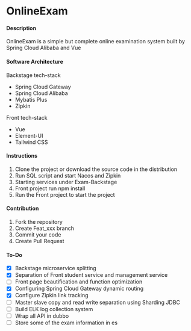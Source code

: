 # OnlineExam

#### Description

OnlineExam is a simple but complete online examination system built by Spring Cloud Alibaba and Vue

#### Software Architecture

Backstage tech-stack

- Spring Cloud Gateway
- Spring Cloud Alibaba
- Mybatis Plus
- Zipkin



Front tech-stack

- Vue
- Element-UI
- Tailwind CSS

#### Instructions

1.  Clone the project or download the source code in the distribution
2.  Run SQL script and start Nacos and Zipkin
3.  Starting services under Exam-Backstage
4.  Front project run npm install
5.  Run the Front project to start the project

#### Contribution

1.  Fork the repository
2.  Create Feat_xxx branch
3.  Commit your code
4.  Create Pull Request

#### To-Do

- [x] Backstage microservice splitting
- [x] Separation of Front student service and management service
- [ ] Front page beautification and function optimization
- [x] Configuring Spring Cloud Gateway dynamic routing
- [x] Configure Zipkin link tracking
- [ ] Master slave copy and read write separation using Sharding JDBC
- [ ] Build ELK log collection system
- [ ] Wrap all API in dubbo
- [ ] Store some of the exam information in es
